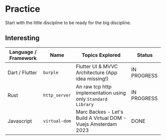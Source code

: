 # Practice

Start with the little discipline to be ready for the big discipline.

## Interesting

| Language / Framework | Name          | Topics Explored                                                | Status      |
| -------------------- | ------------- | -------------------------------------------------------------- | ----------- |
| Dart / Flutter       | `burple`      | Flutter UI & MVVC Architecture (App idea missing!)             | IN PROGRESS |
| Rust                 | `http_server` | An raw tcp http implementation using only `Standard Library`   | IN PROGRESS |
| Javascript           | `virtual-dom` | Marc Backes - Let's Build A Virtual DOM - Vuejs Amsterdam 2023 | DONE        |
